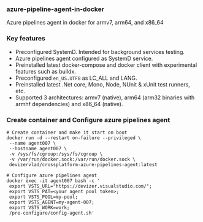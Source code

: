 ### azure-pipeline-agent-in-docker
Azure pipelines agent in docker for armv7, arm64, and x86_64

### Key features
- Preconfigured SystemD. Intended for background services testing. 
- Azure pipelines agent configured as SystemD service.
- Preinstalled latest docker-compose and docker client with experimental features such as buildx.
- Preconfigured `en_US.UTF8` as LC_ALL and LANG.
- Preinstalled latest .Net core, Mono, Node, NUnit & xUnit test runners, etc.
- Supported 3 architectures: armv7 (native), arm64 (arm32 binaries with armhf dependencies) and x86_64 (native).
  
### Create container and Configure azure pipelines agent
```
# Create container and make it start on boot
docker run -d --restart on-failure --privileged \
 --name agent007 \
 --hostname agent007 \
 -v /sys/fs/cgroup:/sys/fs/cgroup \
 -v /var/run/docker.sock:/var/run/docker.sock \
 devizervlad/crossplatform-azure-pipelines-agent:latest

# Configure azure pipelines agent 
docker exec -it agent007 bash -c '
 export VSTS_URL="https://devizer.visualstudio.com/";
 export VSTS_PAT=<your agent pool token>;
 export VSTS_POOL=my-pool;
 export VSTS_AGENT=my-agent-007; 
 export VSTS_WORK=work;
 /pre-configure/config-agent.sh'
```
